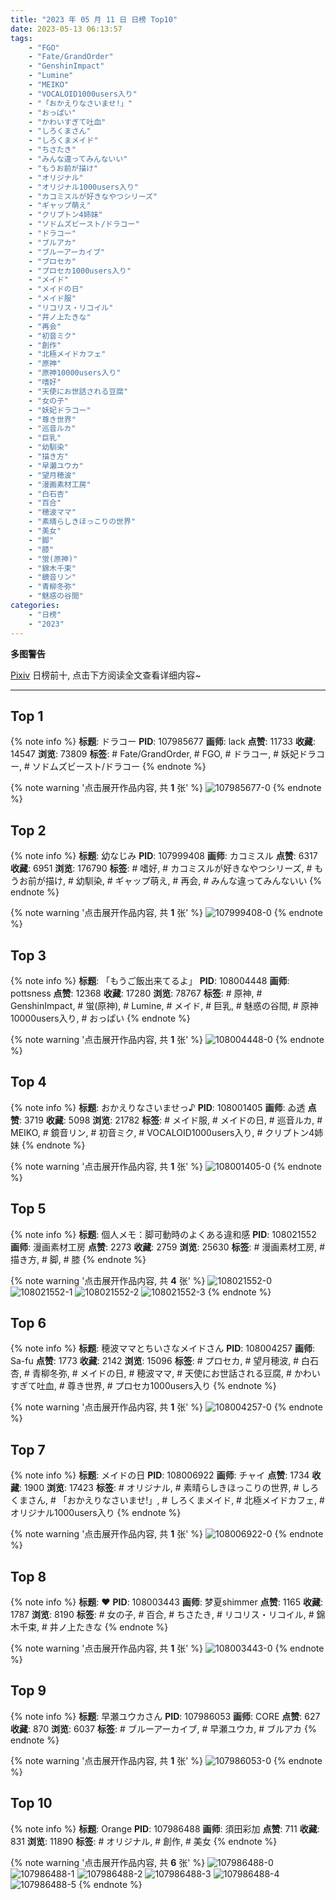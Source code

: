 ```yaml
---
title: "2023 年 05 月 11 日 日榜 Top10"
date: 2023-05-13 06:13:57
tags:
    - "FGO"
    - "Fate/GrandOrder"
    - "GenshinImpact"
    - "Lumine"
    - "MEIKO"
    - "VOCALOID1000users入り"
    - "「おかえりなさいませ!」"
    - "おっぱい"
    - "かわいすぎて吐血"
    - "しろくまさん"
    - "しろくまメイド"
    - "ちさたき"
    - "みんな違ってみんないい"
    - "もうお前が描け"
    - "オリジナル"
    - "オリジナル1000users入り"
    - "カコミスルが好きなやつシリーズ"
    - "ギャップ萌え"
    - "クリプトン4姉妹"
    - "ソドムズビースト/ドラコー"
    - "ドラコー"
    - "ブルアカ"
    - "ブルーアーカイブ"
    - "プロセカ"
    - "プロセカ1000users入り"
    - "メイド"
    - "メイドの日"
    - "メイド服"
    - "リコリス・リコイル"
    - "井ノ上たきな"
    - "再会"
    - "初音ミク"
    - "創作"
    - "北極メイドカフェ"
    - "原神"
    - "原神10000users入り"
    - "嗜好"
    - "天使にお世話される豆腐"
    - "女の子"
    - "妖妃ドラコー"
    - "尊き世界"
    - "巡音ルカ"
    - "巨乳"
    - "幼馴染"
    - "描き方"
    - "早瀬ユウカ"
    - "望月穂波"
    - "漫画素材工房"
    - "白石杏"
    - "百合"
    - "穂波ママ"
    - "素晴らしきほっこりの世界"
    - "美女"
    - "脚"
    - "膝"
    - "蛍(原神)"
    - "錦木千束"
    - "鏡音リン"
    - "青柳冬弥"
    - "魅惑の谷間"
categories:
    - "日榜"
    - "2023"
---
```


<i class="fa fa-triangle-exclamation"></i>**多图警告**<i class="fa fa-triangle-exclamation"></i>

[Pixiv](https://www.pixiv.net/) 日榜前十, 点击下方阅读全文查看详细内容~

<!-- more -->

---

## Top 1

{% note info %}
**标题**: ドラコー
**PID**: 107985677 **画师**: lack
**点赞**: 11733 **收藏**: 14547 **浏览**: 73809
**标签**: # Fate/GrandOrder, # FGO, # ドラコー, # 妖妃ドラコー, # ソドムズビースト/ドラコー
{% endnote %}

{% note warning '点击展开作品内容, 共 **1** 张' %}
![107985677-0](https://i.pixiv.re/img-original/img/2023/05/10/00/01/08/107985677_p0.png)
{% endnote %}

## Top 2

{% note info %}
**标题**: 幼なじみ
**PID**: 107999408 **画师**: カコミスル
**点赞**: 6317 **收藏**: 6951 **浏览**: 176790
**标签**: # 嗜好, # カコミスルが好きなやつシリーズ, # もうお前が描け, # 幼馴染, # ギャップ萌え, # 再会, # みんな違ってみんないい
{% endnote %}

{% note warning '点击展开作品内容, 共 **1** 张' %}
![107999408-0](https://i.pixiv.re/img-original/img/2023/05/10/20/17/07/107999408_p0.jpg)
{% endnote %}

## Top 3

{% note info %}
**标题**: 「もうご飯出来てるよ」
**PID**: 108004448 **画师**: pottsness
**点赞**: 12368 **收藏**: 17280 **浏览**: 78767
**标签**: # 原神, # GenshinImpact, # 蛍(原神), # Lumine, # メイド, # 巨乳, # 魅惑の谷間, # 原神10000users入り, # おっぱい
{% endnote %}

{% note warning '点击展开作品内容, 共 **1** 张' %}
![108004448-0](https://i.pixiv.re/img-original/img/2023/05/10/21/43/12/108004448_p0.jpg)
{% endnote %}

## Top 4

{% note info %}
**标题**: おかえりなさいませっ♪
**PID**: 108001405 **画师**: ゐ透
**点赞**: 3719 **收藏**: 5098 **浏览**: 21782
**标签**: # メイド服, # メイドの日, # 巡音ルカ, # MEIKO, # 鏡音リン, # 初音ミク, # VOCALOID1000users入り, # クリプトン4姉妹
{% endnote %}

{% note warning '点击展开作品内容, 共 **1** 张' %}
![108001405-0](https://i.pixiv.re/img-original/img/2023/05/10/16/40/34/108001405_p0.jpg)
{% endnote %}

## Top 5

{% note info %}
**标题**: 個人メモ：脚可動時のよくある違和感
**PID**: 108021552 **画师**: 漫画素材工房
**点赞**: 2273 **收藏**: 2759 **浏览**: 25630
**标签**: # 漫画素材工房, # 描き方, # 脚, # 膝
{% endnote %}

{% note warning '点击展开作品内容, 共 **4** 张' %}
![108021552-0](https://i.pixiv.re/img-original/img/2023/05/11/07/00/10/108021552_p0.jpg)
![108021552-1](https://i.pixiv.re/img-original/img/2023/05/11/07/00/10/108021552_p1.jpg)
![108021552-2](https://i.pixiv.re/img-original/img/2023/05/11/07/00/10/108021552_p2.jpg)
![108021552-3](https://i.pixiv.re/img-original/img/2023/05/11/07/00/10/108021552_p3.jpg)
{% endnote %}

## Top 6

{% note info %}
**标题**: 穂波ママとちいさなメイドさん
**PID**: 108004257 **画师**: Sa-fu
**点赞**: 1773 **收藏**: 2142 **浏览**: 15096
**标签**: # プロセカ, # 望月穂波, # 白石杏, # 青柳冬弥, # メイドの日, # 穂波ママ, # 天使にお世話される豆腐, # かわいすぎて吐血, # 尊き世界, # プロセカ1000users入り
{% endnote %}

{% note warning '点击展开作品内容, 共 **1** 张' %}
![108004257-0](https://i.pixiv.re/img-original/img/2023/05/10/18/54/21/108004257_p0.jpg)
{% endnote %}

## Top 7

{% note info %}
**标题**: メイドの日
**PID**: 108006922 **画师**: チャイ
**点赞**: 1734 **收藏**: 1900 **浏览**: 17423
**标签**: # オリジナル, # 素晴らしきほっこりの世界, # しろくまさん, # 「おかえりなさいませ!」, # しろくまメイド, # 北極メイドカフェ, # オリジナル1000users入り
{% endnote %}

{% note warning '点击展开作品内容, 共 **1** 张' %}
![108006922-0](https://i.pixiv.re/img-original/img/2023/05/10/20/30/07/108006922_p0.png)
{% endnote %}

## Top 8

{% note info %}
**标题**: ❤
**PID**: 108003443 **画师**: 梦夏shimmer
**点赞**: 1165 **收藏**: 1787 **浏览**: 8190
**标签**: # 女の子, # 百合, # ちさたき, # リコリス・リコイル, # 錦木千束, # 井ノ上たきな
{% endnote %}

{% note warning '点击展开作品内容, 共 **1** 张' %}
![108003443-0](https://i.pixiv.re/img-original/img/2023/05/10/18/16/22/108003443_p0.jpg)
{% endnote %}

## Top 9

{% note info %}
**标题**: 早瀬ユウカさん
**PID**: 107986053 **画师**: CORE
**点赞**: 627 **收藏**: 870 **浏览**: 6037
**标签**: # ブルーアーカイブ, # 早瀬ユウカ, # ブルアカ
{% endnote %}

{% note warning '点击展开作品内容, 共 **1** 张' %}
![107986053-0](https://i.pixiv.re/img-original/img/2023/05/10/00/06/04/107986053_p0.png)
{% endnote %}

## Top 10

{% note info %}
**标题**: Orange
**PID**: 107986488 **画师**: 須田彩加
**点赞**: 711 **收藏**: 831 **浏览**: 11890
**标签**: # オリジナル, # 創作, # 美女
{% endnote %}

{% note warning '点击展开作品内容, 共 **6** 张' %}
![107986488-0](https://i.pixiv.re/img-original/img/2023/05/10/00/16/55/107986488_p0.jpg)
![107986488-1](https://i.pixiv.re/img-original/img/2023/05/10/00/16/55/107986488_p1.jpg)
![107986488-2](https://i.pixiv.re/img-original/img/2023/05/10/00/16/55/107986488_p2.jpg)
![107986488-3](https://i.pixiv.re/img-original/img/2023/05/10/00/16/55/107986488_p3.jpg)
![107986488-4](https://i.pixiv.re/img-original/img/2023/05/10/00/16/55/107986488_p4.jpg)
![107986488-5](https://i.pixiv.re/img-original/img/2023/05/10/00/16/55/107986488_p5.jpg)
{% endnote %}
